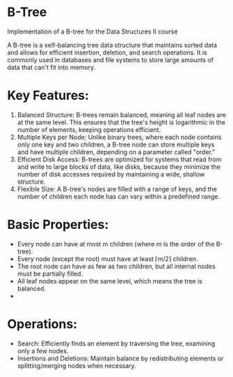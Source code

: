 # B-Tree
Implementation of a B-tree for the Data Structures II course

A B-tree is a self-balancing tree data structure that maintains sorted data and allows for efficient insertion, deletion, and search operations. It is commonly used in databases and file systems to store large amounts of data that can't fit into memory.

# Key Features: 
1. Balanced Structure: B-trees remain balanced, meaning all leaf nodes are at the same level. This ensures that the tree's height is logarithmic in the number of elements, keeping operations efficient.
2. Multiple Keys per Node: Unlike binary trees, where each node contains only one key and two children, a B-tree node can store multiple keys and have multiple children, depending on a parameter called "order."
3. Efficient Disk Access: B-trees are optimized for systems that read from and write to large blocks of data, like disks, because they minimize the number of disk accesses required by maintaining a wide, shallow structure.
4. Flexible Size: A B-tree's nodes are filled with a range of keys, and the number of children each node has can vary within a predefined range.

# Basic Properties:
- Every node can have at most m children (where m is the order of the B-tree).
- Every node (except the root) must have at least ⌈m/2⌉ children.
- The root node can have as few as two children, but all internal nodes must be partially filled.
- All leaf nodes appear on the same level, which means the tree is balanced.
- 
# Operations:
- Search: Efficiently finds an element by traversing the tree, examining only a few nodes.
- Insertions and Deletions: Maintain balance by redistributing elements or splitting/merging nodes when necessary.
